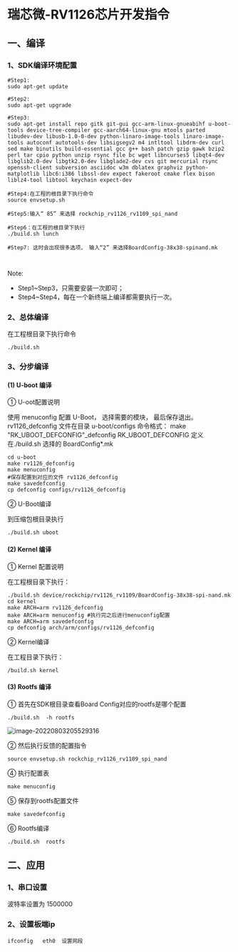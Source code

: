 

# 瑞芯微-RV1126芯片开发指令

## 一、编译

### 1、SDK编译环境配置

```shell
#Step1:
sudo apt-get update

#Step2:
sudo apt-get upgrade

#Step3:
sudo apt-get install repo gitk git-gui gcc-arm-linux-gnueabihf u-boot-tools device-tree-compiler gcc-aarch64-linux-gnu mtools parted libudev-dev libusb-1.0-0-dev python-linaro-image-tools linaro-image-tools autoconf autotools-dev libsigsegv2 m4 intltool libdrm-dev curl sed make binutils build-essential gcc g++ bash patch gzip gawk bzip2 perl tar cpio python unzip rsync file bc wget libncurses5 libqt4-dev libglib2.0-dev libgtk2.0-dev libglade2-dev cvs git mercurial rsync openssh-client subversion asciidoc w3m dblatex graphviz python-matplotlib libc6:i386 libssl-dev expect fakeroot cmake flex bison liblz4-tool libtool keychain expect-dev

#Step4:在工程的根目录下执行命令
source envsetup.sh

#Step5:输入“ 85” 来选择 rockchip_rv1126_rv1109_spi_nand

#Step6：在工程的根目录下执行
./build.sh lunch

#Step7: 这时会出现很多选项， 输入“2” 来选择BoardConfig-38x38-spinand.mk



```

Note:

- Step1~Step3，只需要安装一次即可；
- Step4~Step4，每在一个新终端上编译都需要执行一次。  

### 2、总体编译

在工程根目录下执行命令

```shell
./build.sh
```

### 3、分步编译

#### (1) U-boot 编译

① U-oot配置说明

使用 menuconfig 配置 U-Boot， 选择需要的模块， 最后保存退出。 
rv1126_defconfig 文件在目录 u-boot/configs 
命令格式： make "RK_UBOOT_DEFCONFIG"_defconfig 
RK_UBOOT_DEFCONFIG 定义在./build.sh 选择的 BoardConfig*.mk  

```shell
cd u-boot
make rv1126_defconfig
make menuconfig
#保存配置到对应的文件 rv1126_defconfig
make savedefconfig
cp defconfig configs/rv1126_defconfig
```

② U-Boot编译

到压缩包根目录执行  

```shell
./build.sh uboot
```

#### (2) Kernel 编译

① Kernel 配置说明  

在工程根目录下执行：

```shell
./build.sh device/rockchip/rv1126_rv1109/BoardConfig-38x38-spi-nand.mk
cd kernel
make ARCH=arm rv1126_defconfig
make ARCH=arm menuconfig #执行完之后进行menuconfig配置
make ARCH=arm savedefconfig
cp defconfig arch/arm/configs/rv1126_defconfig
```

② Kernel编译

在工程目录下执行：

```shell
/build.sh kernel
```

#### (3) Rootfs 编译

① 首先在SDK根目录查看Board Config对应的rootfs是哪个配置

```shell
./build.sh  -h rootfs
```

 ![image-20220803205529316](https://pic-1304959529.cos.ap-guangzhou.myqcloud.com/DB/image-20220803205529316.png)

② 然后执行反馈的配置指令

```shell
source envsetup.sh rockchip_rv1126_rv1109_spi_nand
```

④ 执行配置表

```shell
make menuconfig 
```

⑤ 保存到rootfs配置文件

```shell
make savedefconfig
```

⑥ Rootfs编译

```shell
./build.sh  rootfs
```



## 二、应用

### 1、串口设置

波特率设置为 1500000

### 2、设置板端ip

```shell
ifconfig   eth0  设置网段
```












